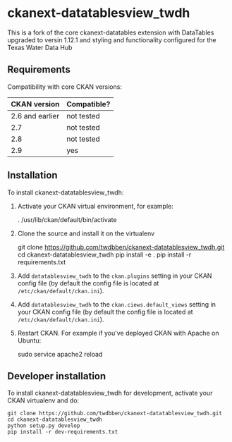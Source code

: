 # ckanext-datatablesview_twdh

This is a fork of the core ckanext-datatables extension with DataTables upgraded to 
versin 1.12.1 and styling and functionality configured for the Texas Water Data Hub


## Requirements

Compatibility with core CKAN versions:

| CKAN version    | Compatible?   |
| --------------- | ------------- |
| 2.6 and earlier | not tested    |
| 2.7             | not tested    |
| 2.8             | not tested    |
| 2.9             | yes           |

## Installation

To install ckanext-datatablesview_twdh:

1. Activate your CKAN virtual environment, for example:

     . /usr/lib/ckan/default/bin/activate

2. Clone the source and install it on the virtualenv

    git clone https://github.com/twdbben/ckanext-datatablesview_twdh.git
    cd ckanext-datatablesview_twdh
    pip install -e .
    pip install -r requirements.txt

3. Add `datatablesview_twdh` to the `ckan.plugins` setting in your CKAN
   config file (by default the config file is located at
   `/etc/ckan/default/ckan.ini`).

4. Add `datatablesview_twdh` to the `ckan.ciews.default_views` setting in your CKAN
   config file (by default the config file is located at
   `/etc/ckan/default/ckan.ini`).

5. Restart CKAN. For example if you've deployed CKAN with Apache on Ubuntu:

     sudo service apache2 reload


## Developer installation

To install ckanext-datatablesview_twdh for development, activate your CKAN virtualenv and
do:

    git clone https://github.com/twdbben/ckanext-datatablesview_twdh.git
    cd ckanext-datatablesview_twdh
    python setup.py develop
    pip install -r dev-requirements.txt
